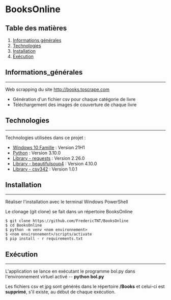 # BooksOnline

## Table des matières
1. [Informations générales](#Informations_générales)
2. [Technologies](#technologies)
3. [Installation](#installation)
4. [Exécution](#Exécution)
## Informations_générales
***
Web scrapping du site http://books.toscrape.com
 + Génération d'un fichier csv pour chaque catégorie de livre
 + Téléchargement des images de couverture de chaque livre
## Technologies
***
Technologies utilisées dans ce projet :
* [Windows 10 Famille](https://docs.microsoft.com/fr-fr/windows/whats-new/whats-new-windows-10-version-21h1) : Version 21H1 
* [Python](https://docs.python.org/fr/3.10/) : Version 3.10.0
* [Library - requests](https://pypi.org/project/requests/2.26.0/) : Version 2.26.0
* [Library - beautifulsoup4](https://pypi.org/project/beautifulsoup4/4.10.0/) : Version 4.10.0
* [Library - csv342](https://pypi.org/project/csv342/1.0.1/) : Version 1.0.1
## Installation
***
Réaliser l'installation avec le terminal Windows PowerShell 

Le clonage (git clone) se fait dans un répertoire BooksOnline
```
$ git clone https://github.com/FredericTNT/BooksOnline
$ cd BooksOnline
$ python -m venv <nom environnement>
$ <nom environnement>/scripts/activate
$ pip install - r requirements.txt
```
## Exécution
***
L'application se lance en exécutant le programme bol.py dans l'environnement virtuel activé -- **python bol.py**

Les fichiers csv et jpg sont générés dans le répertoire **/Books** et celui-ci est **supprimé**, s'il existe, au début de chaque exécution.

<!---
## FAQs
***
A list of frequently asked questions
1. **This is a question in bold**
Answer of the first question with _italic words_. 
2. __Second question in bold__ 
To answer this question we use an unordered list:
* First point
* Second Point
* Third point
3. **Third question in bold**
Answer of the third question with *italic words*.
4. **Fourth question in bold**
| Headline 1 in the tablehead | Headline 2 in the tablehead | Headline 3 in the tablehead |
|:--------------|:-------------:|--------------:|
| text-align left | text-align center | text-align right |
-->